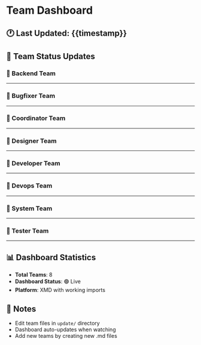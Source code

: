 # Team Dashboard

<!-- xmd:set timestamp=exec date '+%Y-%m-%d %H:%M:%S' -->

## 🕐 Last Updated: {{timestamp}}

## 👥 Team Status Updates

### 📌 Backend Team
<!-- xmd:import update/backend.md -->

---

### 📌 Bugfixer Team
<!-- xmd:import update/bugfixer.md -->

---

### 📌 Coordinator Team
<!-- xmd:import update/coordinator.md -->

---

### 📌 Designer Team
<!-- xmd:import update/designer.md -->

---

### 📌 Developer Team
<!-- xmd:import update/developer.md -->

---

### 📌 Devops Team
<!-- xmd:import update/devops.md -->

---

### 📌 System Team
<!-- xmd:import update/system.md -->

---

### 📌 Tester Team
<!-- xmd:import update/tester.md -->

---


## 📊 Dashboard Statistics

- **Total Teams**: 8
- **Dashboard Status**: 🟢 Live
- **Platform**: XMD with working imports

## 📝 Notes
- Edit team files in `update/` directory
- Dashboard auto-updates when watching
- Add new teams by creating new .md files
